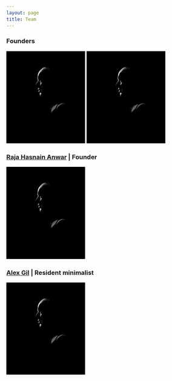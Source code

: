 ```yaml
---
layout: page
title: Team
---
```


### Founders

![KJ](images/team_member.jpg) ![RH](images/team_member.jpg)


### [Raja Hasnain Anwar](https://rhasnainanwar.github.io/) | Founder

![Raja](images/team_member.jpg)

### [Alex Gil](http://www.elotroalex.com/) | Resident minimalist
 
![Drag Racing](images/team_member.jpg)











